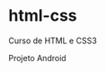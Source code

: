 # html-css
Curso de HTML e CSS3 

Projeto Android <a href="https://alisonrodrigue.github.io/html-css/Desafios/d01/ex021/styles/android.html" target="blank">